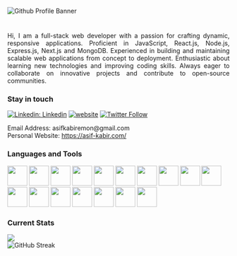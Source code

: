![Github Profile Banner](https://github.com/asif-kabir-emon/asif-kabir-emon/assets/79392749/0b81337d-79c3-4503-baf3-ce324942351e)

<h1 align="center"></h1>

<p align="justify">
  Hi, I am a full-stack web developer with a passion for crafting dynamic, responsive applications. Proficient in JavaScript, React.js, Node.js, Express.js, Next.js and MongoDB. Experienced in building and maintaining scalable web applications from concept to deployment. Enthusiastic about learning new technologies and improving coding skills. Always eager to collaborate on innovative projects and contribute to open-source communities.
</p>


<h3 align="left">Stay in touch</h3>

[![Linkedin: Linkedin](https://img.shields.io/badge/-Linkedin-blue?style=flat-square&logo=Linkedin&logoColor=white&link=https://www.linkedin.com/in/asif-kabir-emon/)](https://www.linkedin.com/in/asif-kabir-emon/)
[![website](https://img.shields.io/badge/Website-46a2f1.svg?&style=flat-square&logo=Google-Chrome&logoColor=white&link=https://asif-kabir.com/)](https://asif-kabir.com/)
[![Twitter Follow](https://img.shields.io/twitter/follow/misteranmol?label=Follow)](https://x.com/asif_kabir_emon?screen_name=misteranmol)


<p>
  Email Address: asifkabiremon@gmail.com
  <br/>
  Personal Website: <a href="https://asif-kabir.com/" target="_blank">https://asif-kabir.com/</a>
</p>


<h3 align="left">Languages and Tools</h3>

<div align="lef">
  <div display="flex" gap="10px">
    <img height="45" width="45" src="https://cdn.simpleicons.org/html5/#E34F26" />
    <img height="45" width="45" src="https://cdn.simpleicons.org/css3/#1572B6" />
    <img height="45" width="45" src="https://cdn.simpleicons.org/javascript/#F7DF1E" />
    <img height="45" width="45" src="https://cdn.simpleicons.org/typescript/#3178C6" />
    <img height="45" width="45" src="https://cdn.simpleicons.org/nodedotjs/#5FA04E" />
    <img height="45" width="45" src="https://cdn.simpleicons.org/react/#61DAFB" />
    <img height="45" width="45" src="https://cdn.simpleicons.org/tailwindcss/#06B6D4" />
    <img height="45" width="45" src="https://cdn.simpleicons.org/mui/#007FFF" />
    <img height="45" width="45" src="https://cdn.simpleicons.org/express/#000000" />
    <img height="45" width="45" src="https://cdn.simpleicons.org/nestjs/#E0234E" />
    <img height="45" width="45" src="https://cdn.simpleicons.org/nextdotjs/#000000" />
    <img height="45" width="45" src="https://cdn.simpleicons.org/redux/#764ABC" />
    <img height="45" width="45" src="https://cdn.simpleicons.org/axios/#5A29E4" />
    <img height="45" width="45" src="https://cdn.simpleicons.org/mongodb/#47A248" />
    <img height="45" width="45" src="https://cdn.simpleicons.org/postgresql/#4169E1" />
    <img height="45" width="45" src="https://cdn.simpleicons.org/prisma/#2D3748" />
    <img height="45" width="45" src="https://cdn.simpleicons.org/graphql/#E10098" />
  </div>
</div>


<h3 align="left">Current Stats</h3>

<p align="left" padding="20px">
  <img src="https://github-readme-stats-ouuan.vercel.app/api?username=asif-kabir-emon&show_icons=true&bg_color=151515&text_color=e7e7e7" />
  <br/>
  <img src="https://streak-stats.demolab.com?user=asif-kabir-emon&theme=dark&mode=weekly&card_width=470" alt="GitHub Streak" />
</p>

